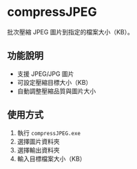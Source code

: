 ﻿# compressJPEG
批次壓縮 JPEG 圖片到指定的檔案大小（KB）。

## 功能說明
- 支援 JPEG/JPG 圖片
- 可設定壓縮目標大小（KB）
- 自動調整壓縮品質與圖片大小

## 使用方式
1. 執行 `compressJPEG.exe`
2. 選擇圖片資料夾
3. 選擇輸出資料夾
4. 輸入目標檔案大小（KB）
